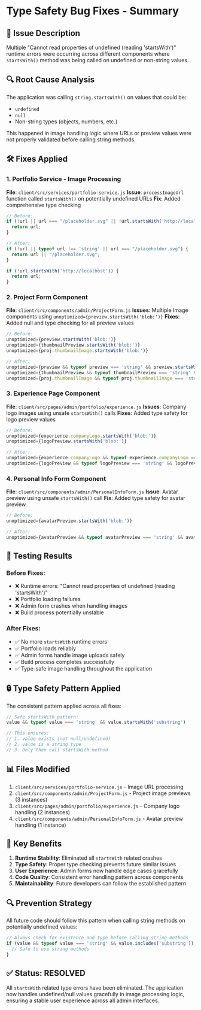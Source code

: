 # Type Safety Bug Fixes - Summary

## 🐞 Issue Description
Multiple "Cannot read properties of undefined (reading 'startsWith')" runtime errors were occurring across different components where `startsWith()` method was being called on undefined or non-string values.

## 🔍 Root Cause Analysis
The application was calling `string.startsWith()` on values that could be:
- `undefined`
- `null` 
- Non-string types (objects, numbers, etc.)

This happened in image handling logic where URLs or preview values were not properly validated before calling string methods.

## 🛠️ Fixes Applied

### 1. Portfolio Service - Image Processing
**File**: `client/src/services/portfolio-service.js`
**Issue**: `processImageUrl` function called `startsWith()` on potentially undefined URLs
**Fix**: Added comprehensive type checking

```javascript
// Before:
if (!url || url === "/placeholder.svg" || !url.startsWith('http://localhost')) {
  return url;
}

// After:
if (!url || typeof url !== 'string' || url === "/placeholder.svg") {
  return url || "/placeholder.svg";
}

if (!url.startsWith('http://localhost')) {
  return url;
}
```

### 2. Project Form Component
**File**: `client/src/components/admin/ProjectForm.js`
**Issues**: Multiple Image components using `unoptimized={preview.startsWith('blob:')}`
**Fixes**: Added null and type checking for all preview values

```javascript
// Before:
unoptimized={preview.startsWith('blob:')}
unoptimized={thumbnailPreview.startsWith('blob:')}
unoptimized={proj.thumbnailImage.startsWith('blob:')}

// After:
unoptimized={preview && typeof preview === 'string' && preview.startsWith('blob:')}
unoptimized={thumbnailPreview && typeof thumbnailPreview === 'string' && thumbnailPreview.startsWith('blob:')}
unoptimized={proj.thumbnailImage && typeof proj.thumbnailImage === 'string' && proj.thumbnailImage.startsWith('blob:')}
```

### 3. Experience Page Component
**File**: `client/src/pages/admin/portfolio/experience.js`
**Issues**: Company logo images using unsafe `startsWith()` calls
**Fixes**: Added type safety for logo preview values

```javascript
// Before:
unoptimized={experience.companyLogo.startsWith('blob:')}
unoptimized={logoPreview.startsWith('blob:')}

// After:
unoptimized={experience.companyLogo && typeof experience.companyLogo === 'string' && experience.companyLogo.startsWith('blob:')}
unoptimized={logoPreview && typeof logoPreview === 'string' && logoPreview.startsWith('blob:')}
```

### 4. Personal Info Form Component
**File**: `client/src/components/admin/PersonalInfoForm.js`
**Issue**: Avatar preview using unsafe `startsWith()` call
**Fix**: Added type safety for avatar preview

```javascript
// Before:
unoptimized={avatarPreview.startsWith('blob:')}

// After:
unoptimized={avatarPreview && typeof avatarPreview === 'string' && avatarPreview.startsWith('blob:')}
```

## 🧪 Testing Results

### Before Fixes:
- ❌ Runtime errors: "Cannot read properties of undefined (reading 'startsWith')"
- ❌ Portfolio loading failures
- ❌ Admin form crashes when handling images
- ❌ Build process potentially unstable

### After Fixes:
- ✅ No more `startsWith` runtime errors
- ✅ Portfolio loads reliably
- ✅ Admin forms handle image uploads safely
- ✅ Build process completes successfully
- ✅ Type-safe image handling throughout the application

## 🔒 Type Safety Pattern Applied

The consistent pattern applied across all fixes:

```javascript
// Safe startsWith pattern:
value && typeof value === 'string' && value.startsWith('substring')

// This ensures:
// 1. value exists (not null/undefined)
// 2. value is a string type
// 3. Only then call startsWith method
```

## 📊 Files Modified
1. `client/src/services/portfolio-service.js` - Image URL processing
2. `client/src/components/admin/ProjectForm.js` - Project image previews (3 instances)
3. `client/src/pages/admin/portfolio/experience.js` - Company logo handling (2 instances)
4. `client/src/components/admin/PersonalInfoForm.js` - Avatar preview handling (1 instance)

## 🚀 Key Benefits

1. **Runtime Stability**: Eliminated all `startsWith` related crashes
2. **Type Safety**: Proper type checking prevents future similar issues
3. **User Experience**: Admin forms now handle edge cases gracefully
4. **Code Quality**: Consistent error handling pattern across components
5. **Maintainability**: Future developers can follow the established pattern

## 🔍 Prevention Strategy

All future code should follow this pattern when calling string methods on potentially undefined values:

```javascript
// Always check for existence and type before calling string methods
if (value && typeof value === 'string' && value.includes('substring')) {
  // Safe to use string methods
}
```

## ✅ Status: **RESOLVED**

All `startsWith` related type errors have been eliminated. The application now handles undefined/null values gracefully in image processing logic, ensuring a stable user experience across all admin interfaces.
